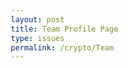 ```yaml
---
layout: post
title: Team Profile Page
type: issues
permalink: /crypto/Team
---
```

<html lang="en">
<head>
    <meta charset="UTF-8">
    <meta name="viewport" content="width=device-width, initial-scale=1.0">
    <title>Team Profile Page</title>
    <link rel="stylesheet" href="styles.css">
    <style>
        /* Basic reset */
        * {
            margin: 0;
            padding: 0;
            box-sizing: border-box;
        }

        body {
            font-family: Arial, sans-serif;
            display: flex;
            justify-content: center;
            background-color: #121212;
            padding: 20px;
        }

        .profile-container {
            max-width: 1200px;
            width: 100%;
            background-color: #121212;
            border-radius: 8px;
            overflow: hidden;
            box-shadow: 0px 4px 10px rgba(0, 0, 0, 0.1);
        }

        .header {
            text-align: center;
            padding: 20px;
            background-color: #2a7de1;
            border-radius: 8px;
            color: #ffffff;
        }

        .header h1 {
            margin-bottom: 10px;
            font-size: 2em;
        }

        .header p {
            font-size: 1.2em;
        }

        .team-container {
            display: grid;
            grid-template-columns: repeat(auto-fit, minmax(200px, 1fr));
            gap: 20px;
            padding: 20px;
        }

        /* 3D card styling for team members */
        .parent {
            width: 100%;
            perspective: 1000px;
        }

        .card {
            padding-top: 50px;
            border: 3px solid #ffffff;
            transform-style: preserve-3d;
            background: linear-gradient(135deg,#0000 18.75%,#f3f3f3 0 31.25%,#0000 0),
                repeating-linear-gradient(45deg,#f3f3f3 -6.25% 6.25%,#ffffff 0 18.75%);
            background-size: 60px 60px;
            background-color: #f0f0f0;
            box-shadow: rgba(142, 142, 142, 0.3) 0px 30px 30px -10px;
            transition: all 0.5s ease-in-out;
        }

        .card:hover {
            background-position: -100px 100px, -100px 100px;
            transform: rotate3d(0.5, 1, 0, 30deg);
        }

        .content-box {
            background: rgba(4, 193, 250, 0.732);
            padding: 60px 25px 25px 25px;
            transform-style: preserve-3d;
        }

        .content-box .card-title {
            color: white;
            font-size: 25px;
            font-weight: 900;
            transition: all 0.5s ease-in-out;
            transform: translate3d(0px, 0px, 50px);
        }

        .content-box .card-content {
            margin-top: 10px;
            font-size: 12px;
            font-weight: 700;
            color: #f2f2f2;
            transition: all 0.5s ease-in-out;
            transform: translate3d(0px, 0px, 30px);
        }

        .content-box .see-more {
            cursor: pointer;
            margin-top: 1rem;
            display: inline-block;
            font-weight: 900;
            font-size: 9px;
            color: rgb(7, 185, 255);
            background: white;
            padding: 0.5rem 0.7rem;
            transition: all 0.5s ease-in-out;
            transform: translate3d(0px, 0px, 20px);
        }

        .date-box {
            position: absolute;
            top: 30px;
            right: 30px;
            height: 60px;
            width: 60px;
            background: white;
            border: 1px solid rgb(7, 185, 255);
            padding: 10px;
            transform: translate3d(0px, 0px, 80px);
            box-shadow: rgba(100, 100, 111, 0.2) 0px 17px 10px -10px;
        }

        .date-box .month, .date-box .date {
            display: block;
            text-align: center;
            font-weight: bold;
        }
        
        .date-box .month {
            color: rgb(4, 193, 250);
            font-size: 9px;
        }

        .date-box .date {
            font-size: 20px;
            color: rgb(4, 193, 250);
        }
    </style>
</head>
<body>

<div class="profile-container">
    <div class="header">
        <h1>Our Team</h1>
        <p>@ourteam</p>
    </div>
    <div class="team-container" id="team-container">
        <!-- Template for each team member with 3D card effect -->
        <template id="team-member-template">
            <div class="parent">
                <div class="card">
                    <div class="content-box">
                        <h2 class="card-title name"></h2>
                        <p class="card-content username"></p>
                        <div class="stats-container">
                            <div class="stat-item">
                                <h3>Balance</h3>
                                <p class="balance"></p>
                            </div>
                            <div class="stat-item">
                                <h3>Progress Time</h3>
                                <p class="progress-time"></p>
                            </div>
                            <div class="stat-item">
                                <h3>ROI</h3>
                                <p class="roi"></p>
                            </div>
                        </div>
                        <span class="see-more">See More</span>
                    </div>
                    <div class="date-box">
                        <span class="month">JUNE</span>
                        <span class="date">29</span>
                    </div>
                </div>
            </div>
        </template>
    </div>
</div>

<script>
    const teamData = [
        { name: "Alice Smith", username: "@alice", balance: "$1,800", progressTime: "100 hrs", roi: "12%" },
        { name: "Bob Johnson", username: "@bob", balance: "$2,200", progressTime: "110 hrs", roi: "14%" },
        { name: "Charlie Brown", username: "@charlie", balance: "$1,500", progressTime: "95 hrs", roi: "10%" },
        { name: "Diana Prince", username: "@diana", balance: "$2,400", progressTime: "115 hrs", roi: "16%" }
    ];

    function populateTeamMembers(data) {
        const teamContainer = document.getElementById('team-container');
        const template = document.getElementById('team-member-template').content;

        data.forEach(member => {
            const memberElement = document.importNode(template, true);

            memberElement.querySelector('.name').textContent = member.name;
            memberElement.querySelector('.username').textContent = member.username;
            memberElement.querySelector('.balance').textContent = member.balance;
            memberElement.querySelector('.progress-time').textContent = member.progressTime;
            memberElement.querySelector('.roi').textContent = member.roi;

            teamContainer.appendChild(memberElement);
        });
    }

    // Fetch and display team members
    populateTeamMembers(teamData);
</script>

</body>
</html>
